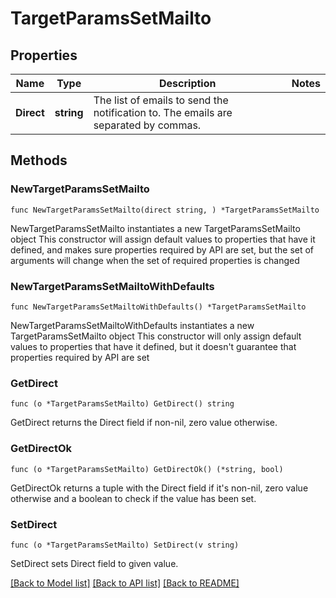 # TargetParamsSetMailto

## Properties

Name | Type | Description | Notes
------------ | ------------- | ------------- | -------------
**Direct** | **string** | The list of emails to send the notification to. The emails are separated by commas. | 

## Methods

### NewTargetParamsSetMailto

`func NewTargetParamsSetMailto(direct string, ) *TargetParamsSetMailto`

NewTargetParamsSetMailto instantiates a new TargetParamsSetMailto object
This constructor will assign default values to properties that have it defined,
and makes sure properties required by API are set, but the set of arguments
will change when the set of required properties is changed

### NewTargetParamsSetMailtoWithDefaults

`func NewTargetParamsSetMailtoWithDefaults() *TargetParamsSetMailto`

NewTargetParamsSetMailtoWithDefaults instantiates a new TargetParamsSetMailto object
This constructor will only assign default values to properties that have it defined,
but it doesn't guarantee that properties required by API are set

### GetDirect

`func (o *TargetParamsSetMailto) GetDirect() string`

GetDirect returns the Direct field if non-nil, zero value otherwise.

### GetDirectOk

`func (o *TargetParamsSetMailto) GetDirectOk() (*string, bool)`

GetDirectOk returns a tuple with the Direct field if it's non-nil, zero value otherwise
and a boolean to check if the value has been set.

### SetDirect

`func (o *TargetParamsSetMailto) SetDirect(v string)`

SetDirect sets Direct field to given value.



[[Back to Model list]](../README.md#documentation-for-models) [[Back to API list]](../README.md#documentation-for-api-endpoints) [[Back to README]](../README.md)


